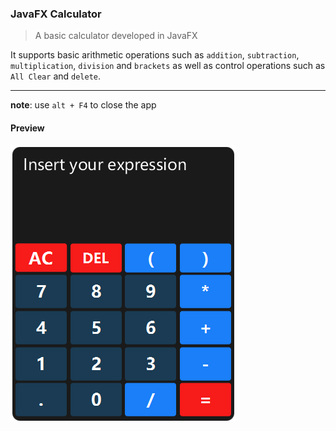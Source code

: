 ### JavaFX Calculator

> A basic calculator developed in JavaFX

It supports basic arithmetic operations such as `addition`, `subtraction`, 
`multiplication`, `division` and `brackets` as well as control operations such as
`All Clear` and `delete`.    
  
***
**note**: use `alt + F4` to close the app
#### Preview 
![preview](preview.png)
